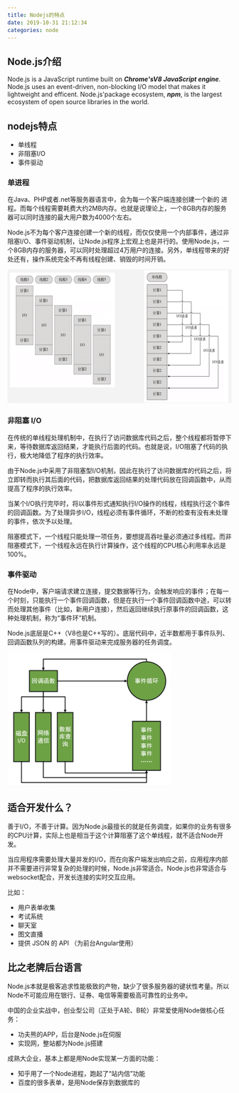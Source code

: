 ```yaml
---
title: Nodejs的特点
date: 2019-10-31 21:12:34
categories: node
---
```

## Node.js介绍
Node.js is a JavaScript runtime built on ***Chrome'sV8 JavaScript engine***. Node.js uses an event-driven, non-blocking I/O model that makes it lightweight and efficent. Node.js'package ecosystem, ***npm***, is the largest ecosystem of open source libraries in the world. 

## nodejs特点
- 单线程  
- 非阻塞I/O
- 事件驱动
<!-- more -->
### 单进程
在Java、PHP或者.net等服务器语言中，会为每一个客户端连接创建一个新的 进程。而每个线程需要耗费大约2MB内存。也就是说理论上，一个8GB内存的服务器可以同时连接的最大用户数为4000个左右。  

Node.js不为每个客户连接创建一个新的线程，而仅仅使用一个内部事件，通过非阻塞I/O、事件驱动机制，让Node.js程序上宏观上也是并行的。使用Node.js，一个8GB内存的服务器，可以同时处理超过4万用户的连接。另外，单线程带来的好处还有，操作系统完全不再有线程创建、销毁的时间开销。  

<img src="./thread.png" style="height: 300px;" >  

### 非阻塞 I/O
在传统的单线程处理机制中，在执行了访问数据库代码之后，整个线程都将暂停下来，等待数据库返回结果，才能执行后面的代码。也就是说，I/O阻塞了代码的执行，极大地降低了程序的执行效率。  

由于Node.js中采用了非阻塞型I/O机制，因此在执行了访问数据库的代码之后，将立即转而执行其后面的代码，把数据库返回结果的处理代码放在回调函数中，从而提高了程序的执行效率。  

当某个I/O执行完毕时，将以事件形式通知执行I/O操作的线程，线程执行这个事件的回调函数。为了处理异步I/O，线程必须有事件循环，不断的检查有没有未处理的事件，依次予以处理。  

阻塞模式下，一个线程只能处理一项任务，要想提高吞吐量必须通过多线程。而非阻塞模式下，一个线程永远在执行计算操作，这个线程的CPU核心利用率永远是100%。

### 事件驱动
在Node中，客户端请求建立连接，提交数据等行为，会触发响应的事件；在每一个时刻，只能执行一个事件回调函数，但是在执行一个事件回调函数中途，可以转而处理其他事件（比如，新用户连接），然后返回继续执行原事件的回调函数，这种处理机制，称为“事件环”机制。  

Node.js底层是C++（V8也是C++写的）。底层代码中，近半数都用于事件队列、回调函数队列的构建。用事件驱动来完成服务器的任务调度。  

<img src="./event.png" style="height: 300px;">

## 适合开发什么？
善于I/O，不善于计算。因为Node.js最擅长的就是任务调度，如果你的业务有很多的CPU计算，实际上也是相当于这个计算阻塞了这个单线程，就不适合Node开发。  

当应用程序需要处理大量并发的I/O，而在向客户端发出响应之前，应用程序内部并不需要进行非常复杂的处理的时候，Node.js非常适合。Node.js也非常适合与websocket配合，开发长连接的实时交互应用。  

比如：
+ 用户表单收集
+ 考试系统
+ 聊天室
+ 图文直播
+ 提供 JSON 的 API （为前台Angular使用）

## 比之老牌后台语言  
Node.js本就是极客追求性能极致的产物，缺少了很多服务器的键状性考量。所以Node不可能应用在银行、证券、电信等需要极高可靠性的业务中。 

中国的企业实战中，创业型公司（正处于A轮、B轮）非常爱使用Node做核心任务：
+ 功夫熊的APP，后台是Node.js在伺服
+ 实现网，整站都为Node.js搭建

成熟大企业，基本上都是用Node实现某一方面的功能：
+ 知乎用了一个Node进程，跑起了“站内信”功能
+ 百度的很多表单，是用Node保存到数据库的